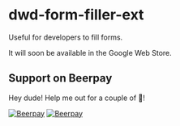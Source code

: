 dwd-form-filler-ext
=============================

Useful for developers to fill forms.

It will soon be available in the Google Web Store.

## Support on Beerpay
Hey dude! Help me out for a couple of :beers:!

[![Beerpay](https://beerpay.io/deadbeef404/dwd-form-filler-ext/badge.svg?style=beer-square)](https://beerpay.io/deadbeef404/dwd-form-filler-ext)  [![Beerpay](https://beerpay.io/deadbeef404/dwd-form-filler-ext/make-wish.svg?style=flat-square)](https://beerpay.io/deadbeef404/dwd-form-filler-ext?focus=wish)